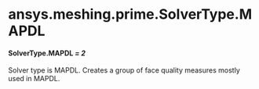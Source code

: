 # ansys.meshing.prime.SolverType.MAPDL



#### SolverType.MAPDL *= 2*

Solver type is MAPDL. Creates a group of face quality measures mostly used in MAPDL.

<!-- !! processed by numpydoc !! -->
